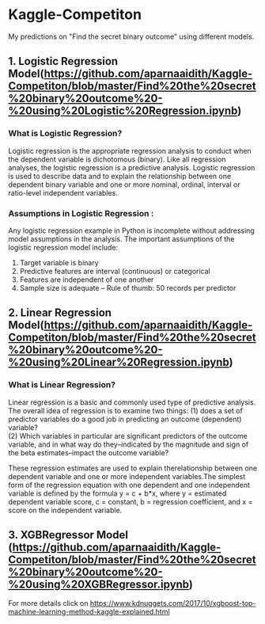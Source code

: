 # Kaggle-Competiton
My predictions on "Find the secret binary outcome" using different models.
  ## 1. Logistic Regression Model(https://github.com/aparnaaidith/Kaggle-Competiton/blob/master/Find%20the%20secret%20binary%20outcome%20-%20using%20Logistic%20Regression.ipynb)
   ### What is Logistic Regression?
   Logistic regression is the appropriate regression analysis to conduct when the dependent variable is dichotomous (binary).    Like all regression analyses, the logistic regression is a predictive analysis.  Logistic regression is used to describe      data and to explain the relationship between one dependent binary variable and one or more nominal, ordinal, interval or      ratio-level independent variables.
   
   ### Assumptions in Logistic Regression :
   Any logistic regression example in Python is incomplete without addressing model assumptions in the analysis. The important    assumptions of the logistic regression model include:

   1. Target variable is binary
   2. Predictive features are interval (continuous) or categorical
   3. Features are independent of one another
   4. Sample size is adequate – Rule of thumb: 50 records per predictor
  ## 2. Linear Regression Model(https://github.com/aparnaaidith/Kaggle-Competiton/blob/master/Find%20the%20secret%20binary%20outcome%20-%20using%20Linear%20Regression.ipynb)
  ### What is Linear Regression?
  Linear regression is a basic and commonly used type of predictive analysis.  The overall idea of regression is to examine     two things: 
  (1) does a set of predictor variables do a good job in predicting an outcome (dependent) variable?  
  (2) Which variables in particular are significant predictors of the outcome variable, and in what way do they–indicated by      the magnitude and sign of the beta estimates–impact the outcome variable?  
  
  These regression estimates are used to explain therelationship between one dependent variable and one or more independent     variables.The simplest form of the regression equation with one dependent and one independent variable is defined by the       formula y = c + b*x, where y = estimated dependent variable score, c = constant, b = regression coefficient, and x = score     on the independent variable.
  ## 3. XGBRegressor Model (https://github.com/aparnaaidith/Kaggle-Competiton/blob/master/Find%20the%20secret%20binary%20outcome%20-%20using%20XGBRegressor.ipynb)
   For more details click on https://www.kdnuggets.com/2017/10/xgboost-top-machine-learning-method-kaggle-explained.html
